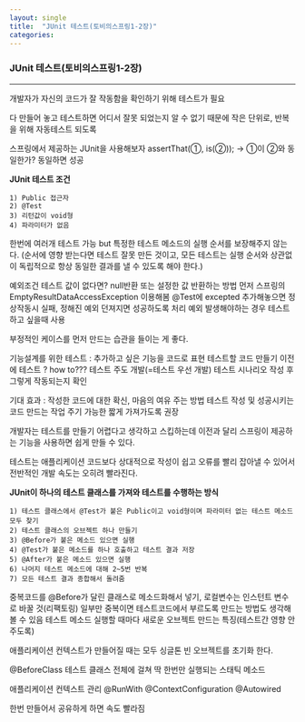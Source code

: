 ```yaml
---
layout: single
title:  "JUnit 테스트(토비의스프링1-2장)"
categories: 
---
```

### JUnit 테스트(토비의스프링1-2장)
***
개발자가 자신의 코드가 잘 작동함을 확인하기 위해 테스트가 필요

다 만들어 놓고 테스트하면 어디서 잘못 되었는지 알 수 없기 때문에 작은 단위로, 반복을 위해 자동테스트 되도록

스프링에서 제공하는 JUnit을 사용해보자
assertThat(①, is(②)); -> ①이 ②와 동일한가? 동일하면 성공

<strong>JUnit 테스트 조건</strong>
```
1) Public 접근자
2) @Test
3) 리턴값이 void형
4) 파라미터가 없음
```

한번에 여러개 테스트 가능
but 특정한 테스트 메소드의 실행 순서를 보장해주지 않는다.
(순서에 영향 받는다면 테스트 잘못 만든 것이고, 모든 테스트는 실행 순서와 상관없이 독립적으로 항상 동일한 결과를 낼 수 있도록 해야 한다.)

예외조건 테스트
값이 없다면? null반환 또는 설정한 값 반환하는 방법
먼저 스프링의 EmptyResultDataAccessException 이용해봄
@Test에 excepted 추가해놓으면 정상작동시 실패, 정해진 예외 던져지면 성공하도록 처리
예외 발생해야하는 경우 테스트 하고 싶을때 사용

부정적인 케이스를 먼저 만드는 습관을 들이는 게 좋다.

기능설계를 위한 테스트 : 추가하고 싶은 기능을 코드로 표현
테스트할 코드 만들기 이전에 테스트 ? how to??? 테스트 주도 개발(=테스트 우선 개발)
테스트 시나리오 작성 후 그렇게 작동되는지 확인

기대 효과 : 작성한 코드에 대한 확신, 마음의 여유 주는 방법
테스트 작성 및 성공시키는 코드 만드는 작업 주기 가능한 짧게 가져가도록 권장

개발자는 테스트를 만들기 어렵다고 생각하고 스킵하는데 
이전과 달리 스프링이 제공하는 기능을 사용하면 쉽게 만들 수 있다.

테스트는 애플리케이션 코드보다 상대적으로 작성이 쉽고
오류를 빨리 잡아낼 수 있어서 전반적인 개발 속도는 오히려 빨라진다.

<strong>JUnit이 하나의 테스트 클래스를 가져와 테스트를 수행하는 방식</strong>
```
1) 테스트 클래스에서 @Test가 붙은 Public이고 void형이며 파라미터 없는 테스트 메소드 모두 찾기
2) 테스트 클래스의 오브젝트 하나 만들기
3) @Before가 붙은 메소드 있으면 실행
4) @Test가 붙은 메소드를 하나 호출하고 테스트 결과 저장
5) @After가 붙은 메소드 있으면 실행
6) 나머지 테스트 메소드에 대해 2~5번 반복
7) 모든 테스트 결과 종합해서 돌려줌
```

중복코드를 @Before가 달린 클래스로 메소드화해서 넣기, 로컬변수는 인스턴트 변수로 바꿀 것(리팩토링)
일부만 중복이면 테스트코드에서 부르도록 만드는 방법도 생각해 볼 수 있음
테스트 메소드 실행할 때마다 새로운 오브젝트 만드는 특징(테스트간 영향 안주도록)

애플리케이션 컨텍스트가 만들어질 때는 모두 싱글톤 빈 오브젝트를 초기화 한다.

@BeforeClass 테스트 클래스 전체에 걸쳐 딱 한번만 실행되는 스태틱 메소드

애플리케이션 컨텍스트 관리
@RunWith
@ContextConfiguration
@Autowired

한번 만들어서 공유하게 하면 속도 빨라짐

